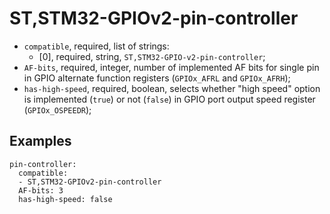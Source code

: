 ST,STM32-GPIOv2-pin-controller
==============================

- `compatible`, required, list of strings:
  - [0], required, string, `ST,STM32-GPIO-v2-pin-controller`;
- `AF-bits`, required, integer, number of implemented AF bits for single pin in GPIO alternate function registers
(`GPIOx_AFRL` and `GPIOx_AFRH`);
- `has-high-speed`, required, boolean, selects whether "high speed" option is implemented (`true`) or not (`false`) in
GPIO port output speed register (`GPIOx_OSPEEDR`);

Examples
--------

```
pin-controller:
  compatible:
  - ST,STM32-GPIOv2-pin-controller
  AF-bits: 3
  has-high-speed: false
```
